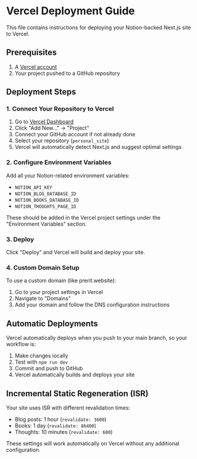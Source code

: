# Vercel Deployment Guide

This file contains instructions for deploying your Notion-backed Next.js site to Vercel.

## Prerequisites

1. A [Vercel account](https://vercel.com/signup)
2. Your project pushed to a GitHub repository

## Deployment Steps

### 1. Connect Your Repository to Vercel

1. Go to [Vercel Dashboard](https://vercel.com/dashboard)
2. Click "Add New..." → "Project"
3. Connect your GitHub account if not already done
4. Select your repository (`personal_site`)
5. Vercel will automatically detect Next.js and suggest optimal settings

### 2. Configure Environment Variables

Add all your Notion-related environment variables:

- `NOTION_API_KEY`
- `NOTION_BLOG_DATABASE_ID`
- `NOTION_BOOKS_DATABASE_ID`
- `NOTION_THOUGHTS_PAGE_ID`

These should be added in the Vercel project settings under the "Environment Variables" section.

### 3. Deploy

Click "Deploy" and Vercel will build and deploy your site.

### 4. Custom Domain Setup

To use a custom domain (like prerit.website):

1. Go to your project settings in Vercel
2. Navigate to "Domains"
3. Add your domain and follow the DNS configuration instructions

## Automatic Deployments

Vercel automatically deploys when you push to your main branch, so your workflow is:

1. Make changes locally
2. Test with `npm run dev`
3. Commit and push to GitHub
4. Vercel automatically builds and deploys your site

## Incremental Static Regeneration (ISR)

Your site uses ISR with different revalidation times:
- Blog posts: 1 hour (`revalidate: 3600`)
- Books: 1 day (`revalidate: 86400`)
- Thoughts: 10 minutes (`revalidate: 600`)

These settings will work automatically on Vercel without any additional configuration.

